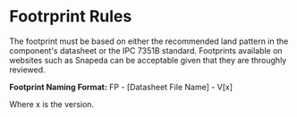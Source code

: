 # Footrprint Rules

The footprint must be based on either the recommended land pattern in the component's datasheet or the IPC 7351B standard. Footprints available on websites such as Snapeda can be acceptable given that they are throughly reviewed.

**Footprint Naming Format:** FP - [Datasheet File Name] - V[x]

Where x is the version.
